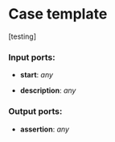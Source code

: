 # Case template

[testing]

### Input ports:

* __start__: _any_



* __description__: _any_



### Output ports:

* __assertion__: _any_



